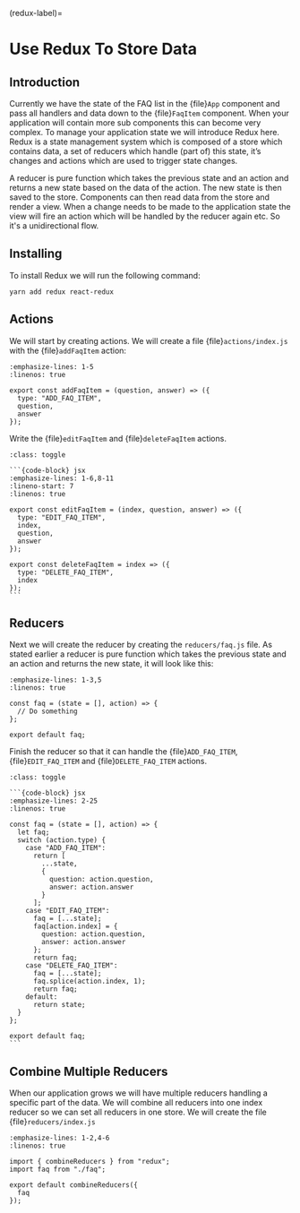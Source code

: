 (redux-label)=

# Use Redux To Store Data

## Introduction

Currently we have the state of the FAQ list in the {file}`App` component and pass all handlers and data down to the {file}`FaqItem` component.
When your application will contain more sub components this can become very complex.
To manage your application state we will introduce Redux here.
Redux is a state management system which is composed of a store which contains data,
a set of reducers which handle (part of) this state, it’s changes and actions which are used to trigger state changes.

A reducer is pure function which takes the previous state and an action and returns a new state based on the data of the action.
The new state is then saved to the store.
Components can then read data from the store and render a view.
When a change needs to be made to the application state the view will fire an action which will be handled by the reducer again etc.
So it's a unidirectional flow.

## Installing

To install Redux we will run the following command:

```shell
yarn add redux react-redux
```

## Actions

We will start by creating actions.
We will create a file {file}`actions/index.js` with the {file}`addFaqItem` action:

```{code-block} jsx
:emphasize-lines: 1-5
:linenos: true

export const addFaqItem = (question, answer) => ({
  type: "ADD_FAQ_ITEM",
  question,
  answer
});
```

Write the {file}`editFaqItem` and {file}`deleteFaqItem` actions.

````{admonition} Solution
:class: toggle

```{code-block} jsx
:emphasize-lines: 1-6,8-11
:lineno-start: 7
:linenos: true

export const editFaqItem = (index, question, answer) => ({
  type: "EDIT_FAQ_ITEM",
  index,
  question,
  answer
});

export const deleteFaqItem = index => ({
  type: "DELETE_FAQ_ITEM",
  index
});
```
````

## Reducers

Next we will create the reducer by creating the `reducers/faq.js` file.
As stated earlier a reducer is pure function which takes the previous state and an action and returns the new state,
it will look like this:

```{code-block} jsx
:emphasize-lines: 1-3,5
:linenos: true

const faq = (state = [], action) => {
  // Do something
};

export default faq;
```

Finish the reducer so that it can handle the {file}`ADD_FAQ_ITEM`,
{file}`EDIT_FAQ_ITEM` and {file}`DELETE_FAQ_ITEM` actions.

````{admonition} Solution
:class: toggle

```{code-block} jsx
:emphasize-lines: 2-25
:linenos: true

const faq = (state = [], action) => {
  let faq;
  switch (action.type) {
    case "ADD_FAQ_ITEM":
      return [
        ...state,
        {
          question: action.question,
          answer: action.answer
        }
      ];
    case "EDIT_FAQ_ITEM":
      faq = [...state];
      faq[action.index] = {
        question: action.question,
        answer: action.answer
      };
      return faq;
    case "DELETE_FAQ_ITEM":
      faq = [...state];
      faq.splice(action.index, 1);
      return faq;
    default:
      return state;
  }
};

export default faq;
```
````

## Combine Multiple Reducers

When our application grows we will have multiple reducers handling a specific part of the data.
We will combine all reducers into one index reducer so we can set all reducers in one store.
We will create the file {file}`reducers/index.js`

```{code-block} jsx
:emphasize-lines: 1-2,4-6
:linenos: true

import { combineReducers } from "redux";
import faq from "./faq";

export default combineReducers({
  faq
});
```
